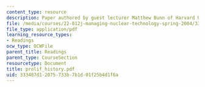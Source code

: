 ```yaml
---
content_type: resource
description: Paper authored by guest lecturer Matthew Bunn of Harvard University.
file: /media/courses/22-812j-managing-nuclear-technology-spring-2004/333487d12075733b7b1d01f25b4d1f6a_prolif_history.pdf
file_type: application/pdf
learning_resource_types:
- Readings
ocw_type: OCWFile
parent_title: Readings
parent_type: CourseSection
resourcetype: Document
title: prolif_history.pdf
uid: 333487d1-2075-733b-7b1d-01f25b4d1f6a
---
```

